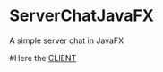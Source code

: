 # ServerChatJavaFX
A simple server chat in JavaFX

#Here the [CLIENT](https://github.com/carbos10/ClientChatJavaFX)
